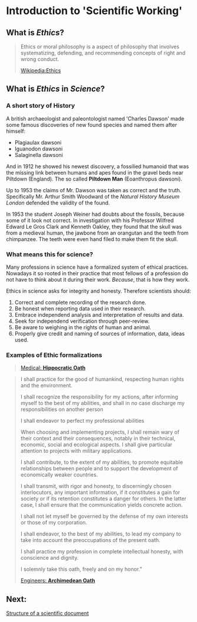 # Introduction to 'Scientific Working'

## What is _Ethics_?

> Ethics or moral philosophy is a aspect of philosophy that involves
> systematizing, defending, and recommending concepts of right and wrong 
> conduct.
>
> [Wikipedia:Ethics](https://en.wikipedia.org/wiki/Ethics)

## What is _Ethics_ in _Science_?

### A short story of History

A british archaeologist and paleontologist named 'Charles Dawson' made some
famous discoveries of new found species and named them after himself:

- Plagiaulax dawsoni
- Iguanodon dawsoni
- Salaginella dawsoni

And in 1912 he showed his newest discovery, a fossilied humanoid that was the
missing link between humans and apes found in the gravel beds near Piltdown
(England).
The so called **Piltdown Man** (Eoanthropus dawsoni).

Up to 1953 the claims of Mr. Dawson was taken as correct and the truth.
Specifically Mr. Arthur Smith Woodward of the _Natural History Museum London_
defended the validity of the found.

In 1953 the student Joseph Weiner had doubts about the fossils, because some of
it look not correct.
In investigation with his Professor Wilfred Edward Le Gros Clark and Kenneth
Oakley, they found that the skull was from a medieval human, the jawbone from an
orangutan and the teeth from chimpanzee.
The teeth were even hand filed to make them fit the skull.

### What means this for science?

Many professions in science have a formalized system of ethical practices.
Nowadays it so rooted in their practice that most fellows of a profession do not
have to think about it during their work.
_Because_, that is how they work.

Ethics in science asks for integrity and honesty.
Therefore scientists should:

1. Correct and complete recording of the research done.
2. Be honest when reporting data used in their research.
3. Embrace independend analysis and interpretation of results and data.
4. Seek for independend verification through peer-review.
5. Be aware to weighing in the rights of human and animal.
6. Properly give credit and naming of sources of information, data, ideas used.

### Examples of Ethic formalizations

> [Medical: **Hippocratic Oath**](https://en.wikipedia.org/wiki/Declaration_of_Geneva)

> I shall practice for the good of humankind, respecting human rights and the
> environment.
>
> I shall recognize the responsibility for my actions, after informing myself
> to the best of my abilities, and shall in no case discharge my
> responsibilities on another person
>
> I shall endeavor to perfect my professional abilities
>
> When choosing and implementing projects, I shall remain wary of their context
> and their consequences, notably in their technical, economic, social and
> ecological aspects. I shall give particular attention to projects with
> military applications.
>
> I shall contribute, to the extent of my abilities, to promote equitable
> relationships between people and to support the development of economically
> weaker countries.
>
> I shall transmit, with rigor and honesty, to discerningly chosen
> interlocutors, any important information, if it constitutes a gain for
> society or if its retention constitutes a danger for others.
> In the latter case, I shall ensure that the communication yields concrete
> action.
>
> I shall not let myself be governed by the defense of my own interests or
> those of my corporation.
>
> I shall endeavor, to the best of my abilities, to lead my company to take
> into account the preoccupations of the present oath.
>
> I shall practice my profession in complete intellectual honesty, with
> conscience and dignity.
>
> I solemnly take this oath, freely and on my honor."
>
> [Engineers: **Archimedean Oath**](https://en.wikipedia.org/wiki/Archimedean_Oath)

## Next:

[Structure of a scientific document](Structure.md)

